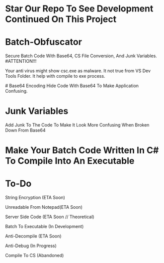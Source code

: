# Star Our Repo To See Development Continued On This Project
# Batch-Obfuscator
Secure Batch Code With Base64, CS File Conversion, And Junk Variables. 
#ATTENTION!!!
<p>Your anti virus might show csc.exe as malware. It not true from VS Dev Tools Folder. It help with compile to exe process.</p>
# Base64 Encoding
Hide Code With Base64 To Make Application Confusing.

# Junk Variables
Add Junk To The Code To Make It Look More Confusing When Broken Down From Base64

# Make Your Batch Code Written In C# To Compile Into An Executable 

# To-Do
<p>String Encryption (ETA Soon)</p>
<p>Unreadable From Notepad(ETA Soon)</p>
<p>Server Side Code (ETA Soon // Theoretical)</p>
<p>Batch To Executable (In Development)</p>
<p>Anti-Decompile (ETA Soon)</p>
<p>Anti-Debug (In Progress)</p>

<p>Compile To CS (Abandoned)</p>
